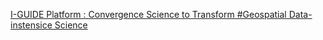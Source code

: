 [I-GUIDE Platform : Convergence Science to Transform #Geospatial Data-instensice Science](https://qi.tc/qi/119424)